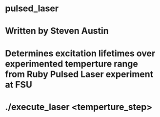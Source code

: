 # pulsed_laser
# Written by Steven Austin
# Determines excitation lifetimes over experimented temperture range from Ruby Pulsed Laser experiment at FSU
# ./execute_laser <temperture_step>

